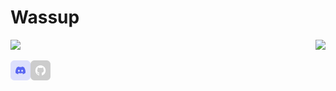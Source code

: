 

# Wassup
<img align="right" src="https://lanyard-profile-readme.vercel.app/api/832663333529845772?bg=00000000" />
<p aligin="left" How r u />
<img src="https://github-readme-stats.vercel.app/api?username=criticalswateam1&show_icons=true&theme=dark#gh-dark-mode-only">

[<img align="left" alt="Critical_DevX | Discord" width="32px" src="discord.svg" />][discord]
[<img align="left" alt="Caeden Rajoo | Discord" width="32px" src="github.svg" />][github]

<!-- Links -->

[discord]: https://discordapp.com/users/832663333529845772
[github]: https://github.com/criticalswateam1
